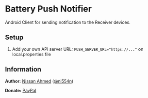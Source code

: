 # Battery Push Notifier

Android Client for sending notification to the Receiver devices.

## Setup
1. Add your own API server URL: `PUSH_SERVER_URL="https://..."` on local.properties file

## Information

**Author:** [Nissan Ahmed](https://anissan.com) ([@ni554n](https://twitter.com/ni554n))

**Donate:** [PayPal](https://paypal.me/ni554n)
